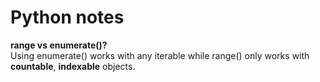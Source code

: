 # Python notes
**range vs enumerate()?**  
Using enumerate() works with any iterable while range() only works with **countable**, **indexable** objects.
